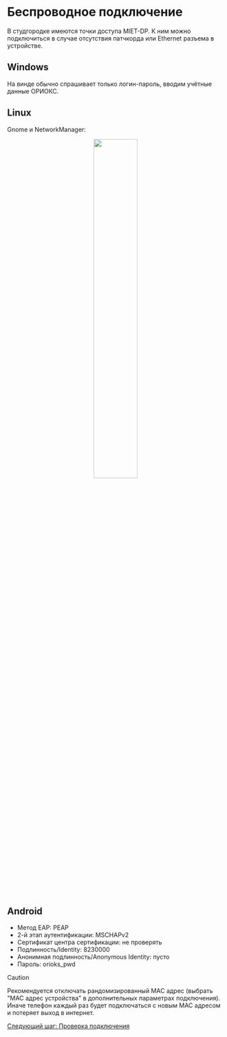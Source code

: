 # Беспроводное подключение

В студгородке имеются точки доступа MIET-DP. К ним можно подключиться в случае отсутствия патчкорда или Ethernet разъема в устройстве.

## Windows

На винде обычно спрашивает только логин-пароль, вводим учётные данные ОРИОКС.

## Linux

Gnome и NetworkManager:

<p align="center" >
<img src="img/img1.png" width="45%">
</p>

## Android

* Метод EAP: PEAP
* 2-й этап аутентификации: MSCHAPv2
* Сертификат центра сертификации: не проверять
* Подлинность/Identity: 8230000
* Анонимная подлинность/Anonymous Identity: пусто
* Пароль: orioks_pwd

> [!CAUTION]
> Рекомендуется отключать рандомизированный MAC адрес (выбрать "MAC адрес устройства" в дополнительных параметрах подключения). Иначе телефон каждый раз будет подключаться с новым MAC адресом и потеряет выход в интернет.

[Следующий шаг: Проверка подключения](./3-check.md)